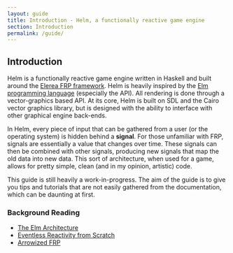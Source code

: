 ```yaml
---
layout: guide
title: Introduction - Helm, a functionally reactive game engine
section: Introduction
permalink: /guide/
---
```


## Introduction

Helm is a functionally reactive game engine written in Haskell and built around
the [Elerea FRP framework](https://github.com/cobbpg/elerea). Helm is heavily
inspired by the [Elm programming language](http://elm-lang.org) (especially the
API). All rendering is done through a vector-graphics based API. At its core,
Helm is built on SDL and the Cairo vector graphics library, but is designed
with the ability to interface with other graphical engine back-ends.

In Helm, every piece of input that can be gathered from a user (or the
operating system) is hidden behind a **signal**. For those unfamiliar with FRP,
signals are essentially a value that changes over time. These signals can then
be combined with other signals, producing new signals that map the old data
into new data. This sort of architecture, when used for a game, allows for
pretty simple, clean (and in my opinion, artistic) code.

This guide is still heavily a work-in-progress. The aim of the guide is to give
you tips and tutorials that are not easily gathered from the documentation,
which can be daunting at first.

### Background Reading

* [The Elm Architecture](https://guide.elm-lang.org/architecture/)
* [Eventless Reactivity from Scratch](http://sgate.emt.bme.hu/documents/patai/publications/PataiIFL2009Draft.pdf)
* [Arrowized FRP](http://haskell.cs.yale.edu/wp-content/uploads/2011/02/workshop-02.pdf)
